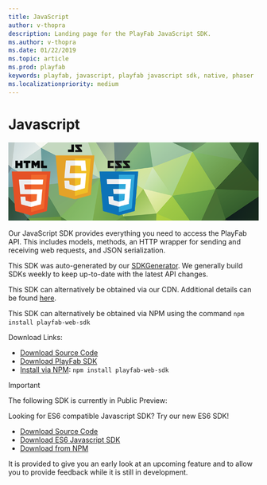 ```yaml
---
title: JavaScript
author: v-thopra
description: Landing page for the PlayFab JavaScript SDK.
ms.author: v-thopra
ms.date: 01/22/2019
ms.topic: article
ms.prod: playfab
keywords: playfab, javascript, playfab javascript sdk, native, phaser
ms.localizationpriority: medium
---
```


# Javascript

![Javascript](./media/javascript1.png)

Our JavaScript SDK provides everything you need to access the PlayFab API. This includes models, methods, an HTTP wrapper for sending and receiving web requests, and JSON serialization.

This SDK was auto-generated by our [SDKGenerator](https://api.playfab.com/sdks/sdk-generator). We generally build SDKs weekly to keep up-to-date with the latest API changes.

This SDK can alternatively be obtained via our CDN. Additional details can be found [here](https://playfab.com/playfab-now-serving-javascript-sdk-via-cdn/).

This SDK can alternatively be obtained via NPM using the command `npm install playfab-web-sdk`

Download Links:

- [Download Source Code](https://github.com/PlayFab/JavaScriptSDK)
- [Download PlayFab SDK](https://api.playfab.com/downloads/javascript)
- [Install via NPM](https://www.npmjs.com/package/playfab-web-sdk): `npm install playfab-web-sdk`

>[!IMPORTANT]
> The following SDK is currently in Public Preview:
>
>Looking for ES6 compatible Javascript SDK? Try our new ES6 SDK!
>
> - [Download Source Code]()
> - [Download ES6 Javascript SDK]()
> - [Download from NPM]()
>
>It is provided to give you an early look at an upcoming feature and to allow you to provide feedback while it is still in development.